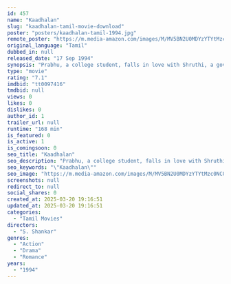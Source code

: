 ```yaml
---
id: 457
name: "Kaadhalan"
slug: "kaadhalan-tamil-movie-download"
poster: "posters/kaadhalan-tamil-1994.jpg"
remote_poster: "https://m.media-amazon.com/images/M/MV5BN2U0MDYzYTYtMzc0NC00YmI4LWJjNTQtMGM0YjU5MWU1ZDAwXkEyXkFqcGc@._V1_SX300.jpg"
original_language: "Tamil"
dubbed_in: null
released_date: "17 Sep 1994"
synopsis: "Prabhu, a college student, falls in love with Shruthi, a governor's daughter. On knowing about their love affair, her father imprisons Prabhu and forbids him to meet Shruthi."
type: "movie"
rating: "7.1"
imdbid: "tt0097416"
tmdbid: null
views: 0
likes: 0
dislikes: 0
author_id: 1
trailer_url: null
runtime: "168 min"
is_featured: 0
is_active: 1
is_comingsoon: 0
seo_title: "Kaadhalan"
seo_description: "Prabhu, a college student, falls in love with Shruthi, a governor's daughter. On knowing about their love affair, her father imprisons Prabhu and forbids him to meet Shruthi."
seo_keywords: "\"Kaadhalan\""
seo_image: "https://m.media-amazon.com/images/M/MV5BN2U0MDYzYTYtMzc0NC00YmI4LWJjNTQtMGM0YjU5MWU1ZDAwXkEyXkFqcGc@._V1_SX300.jpg"
screenshots: null
redirect_to: null
social_shares: 0
created_at: 2025-03-20 19:16:51
updated_at: 2025-03-20 19:16:51
categories:
  - "Tamil Movies"
directors:
  - "S. Shankar"
genres:
  - "Action"
  - "Drama"
  - "Romance"
years:
  - "1994"
---
```

